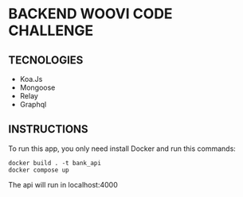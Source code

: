 ﻿# BACKEND WOOVI CODE CHALLENGE

## TECNOLOGIES

- Koa.Js
- Mongoose
- Relay
- Graphql

## INSTRUCTIONS

To run this app, you only need install Docker and run this commands:

```
docker build . -t bank_api
docker compose up
```

The api will run in localhost:4000
